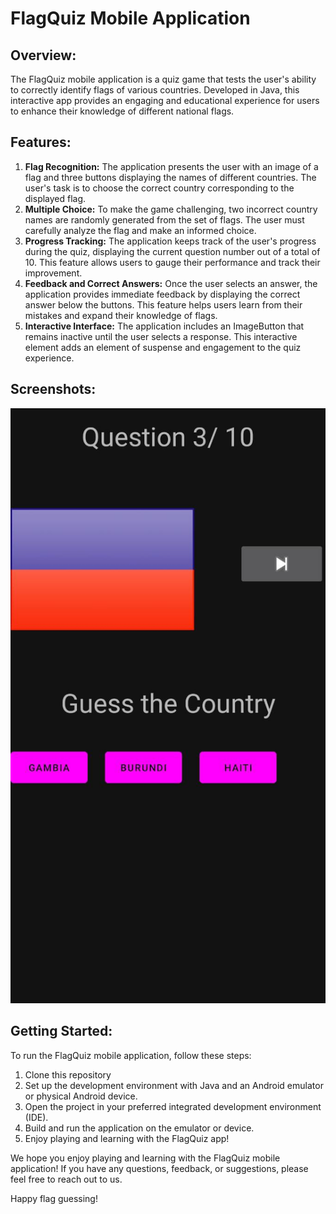 <h1>FlagQuiz Mobile Application</h1>

  <h2>Overview:</h2>
  <p>
    The FlagQuiz mobile application is a quiz game that tests the user's ability to correctly identify flags of various countries.
    Developed in Java, this interactive app provides an engaging and educational experience for users to enhance their knowledge of different national flags.
  </p>

  <h2>Features:</h2>
  <ol>
    <li>
      <strong>Flag Recognition:</strong> The application presents the user with an image of a flag and three buttons displaying the names of different countries.
      The user's task is to choose the correct country corresponding to the displayed flag.
    </li>
    <li>
      <strong>Multiple Choice:</strong> To make the game challenging, two incorrect country names are randomly generated from the set of flags.
      The user must carefully analyze the flag and make an informed choice.
    </li>
    <li>
      <strong>Progress Tracking:</strong> The application keeps track of the user's progress during the quiz, displaying the current question number out of a total of 10.
      This feature allows users to gauge their performance and track their improvement.
    </li>
    <li>
      <strong>Feedback and Correct Answers:</strong> Once the user selects an answer, the application provides immediate feedback by displaying the correct answer below the buttons.
      This feature helps users learn from their mistakes and expand their knowledge of flags.
    </li>
    <li>
      <strong>Interactive Interface:</strong> The application includes an ImageButton that remains inactive until the user selects a response.
      This interactive element adds an element of suspense and engagement to the quiz experience.
    </li>
  </ol>

  <h2>Screenshots:</h2>
 <img src="images/flag.jpeg" alt="view of the application "> 

  <h2>Getting Started:</h2>
  <p>
    To run the FlagQuiz mobile application, follow these steps:
  </p>
  <ol>
    <li>Clone this repository</li>
    <li>Set up the development environment with Java and an Android emulator or physical Android device.</li>
    <li>Open the project in your preferred integrated development environment (IDE).</li>
    <li>Build and run the application on the emulator or device.</li>
    <li>Enjoy playing and learning with the FlagQuiz app!</li>
  </ol>

  <p>
    We hope you enjoy playing and learning with the FlagQuiz mobile application! If you have any questions, feedback, or suggestions, please feel free to reach out to us.
  </p>

  <p>
    Happy flag guessing!
  </p>
